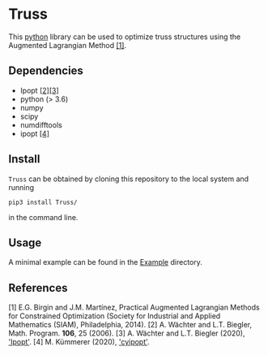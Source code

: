 # Truss

This [python](https://www.python.org/) library can be used to optimize truss structures
using the Augmented Lagrangian Method [[1]](#Bir14a).

## Dependencies

* Ipopt [[2]](#Wäc06a)[[3]](#Wäc20a)
* python (> 3.6)
* numpy
* scipy
* numdifftools
* ipopt [[4]](#Küm20a)

## Install

`Truss` can be obtained by cloning this repository to the local system and running

```
pip3 install Truss/
```

in the command line.

## Usage

A minimal example can be found in the [Example](Example) directory.

## References

<a name='Bir14a'>[1]</a> E.G. Birgin and J.M. Martínez, Practical Augmented Lagrangian Methods for Constrained Optimization (Society for Industrial and Applied Mathematics (SIAM), Philadelphia, 2014).
<a name='Wäc06a'>[2]</a> A. Wächter and L.T. Biegler, Math. Program. **106**, 25 (2006).
<a name='Wäc20a'>[3]</a> A. Wächter and L.T. Biegler (2020), ['Ipopt'](https://github.com/coin-or/Ipopt).
<a name='Küm20a'>[4]</a> M. Kümmerer (2020), ['cyipopt'](https://github.com/matthias-k/cyipopt).